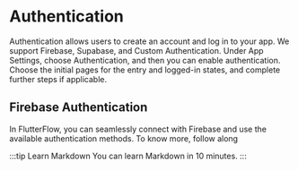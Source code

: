 
# Authentication 
Authentication allows users to create an account and log in to your app. We support Firebase, Supabase, and Custom Authentication. Under App Settings, choose Authentication, and then you can enable authentication. Choose the initial pages for the entry and logged-in states, and complete further steps if applicable.

## Firebase Authentication
In FlutterFlow, you can seamlessly connect with Firebase and use the available authentication methods. To know more, follow along

:::tip 
Learn Markdown
You can learn Markdown in 10 minutes.
:::

